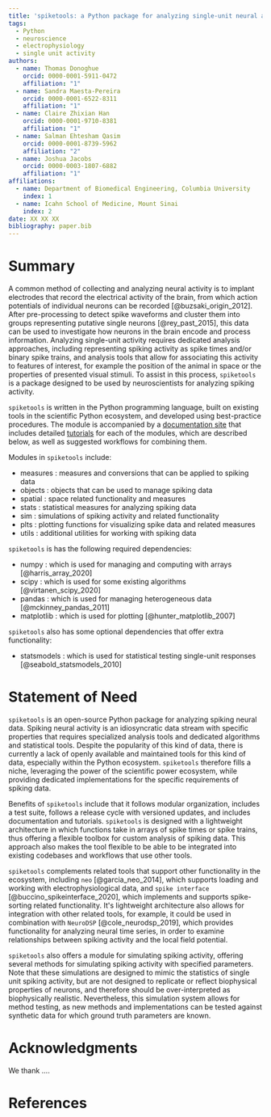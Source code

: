 ```yaml
---
title: 'spiketools: a Python package for analyzing single-unit neural activity'
tags:
  - Python
  - neuroscience
  - electrophysiology
  - single unit activity
authors:
  - name: Thomas Donoghue
    orcid: 0000-0001-5911-0472
    affiliation: "1"
  - name: Sandra Maesta-Pereira
    orcid: 0000-0001-6522-8311
    affiliation: "1"
  - name: Claire Zhixian Han
    orcid: 0000-0001-9710-8381
    affiliation: "1"
  - name: Salman Ehtesham Qasim
    orcid: 0000-0001-8739-5962
    affiliation: "2"
  - name: Joshua Jacobs
    orcid: 0000-0003-1807-6882
    affiliation: "1"
affiliations:
  - name: Department of Biomedical Engineering, Columbia University
    index: 1
  - name: Icahn School of Medicine, Mount Sinai
    index: 2
date: XX XX XX
bibliography: paper.bib
---
```


# Summary

A common method of collecting and analyzing neural activity is to implant electrodes that record the electrical activity of the brain, from which action potentials of individual neurons can be recorded [@buzsaki_origin_2012]. After pre-processing to detect spike waveforms and cluster them into groups representing putative single neurons [@rey_past_2015], this data can be used to investigate how neurons in the brain encode and process information. Analyzing single-unit activity requires dedicated analysis approaches, including representing spiking activity as spike times and/or binary spike trains, and analysis tools that allow for associating this activity to features of interest, for example the position of the animal in space or the properties of presented visual stimuli. To assist in this process, ``spiketools`` is a package designed to be used by neuroscientists for analyzing spiking activity.

``spiketools`` is written in the Python programming language, built on existing tools in the scientific Python ecosystem, and developed using best-practice procedures. The module is accompanied by a [documentation site](https://spiketools.github.io/) that includes detailed [tutorials](https://spiketools.github.io/spiketools/auto_tutorials/index.html) for each of the modules, which are described below, as well as suggested workflows for combining them.

Modules in ``spiketools`` include:

* measures : measures and conversions that can be applied to spiking data
* objects : objects that can be used to manage spiking data
* spatial : space related functionality and measures
* stats : statistical measures for analyzing spiking data
* sim : simulations of spiking activity and related functionality
* plts : plotting functions for visualizing spike data and related measures
* utils : additional utilities for working with spiking data

``spiketools`` is has the following required dependencies:

* numpy : which is used for managing and computing with arrays [@harris_array_2020]
* scipy : which is used for some existing algorithms [@virtanen_scipy_2020]
* pandas : which is used for managing heterogeneous data [@mckinney_pandas_2011]
* matplotlib : which is used for plotting [@hunter_matplotlib_2007]

``spiketools`` also has some optional dependencies that offer extra functionality:

* statsmodels : which is used for statistical testing single-unit responses [@seabold_statsmodels_2010]

# Statement of Need

``spiketools`` is an open-source Python package for analyzing spiking neural data. Spiking neural activity is an idiosyncratic data stream with specific properties that requires specialized analysis tools and dedicated algorithms and statistical tools. Despite the popularity of this kind of data, there is currently a lack of openly available and maintained tools for this kind of data, especially within the Python ecosystem. ``spiketools`` therefore fills a niche, leveraging the power of the scientific power ecosystem, while providing dedicated implementations for the specific requirements of spiking data.

Benefits of ``spiketools`` include that it follows modular organization, includes a test suite, follows a release cycle with versioned updates, and includes documentation and tutorials. ``spiketools`` is designed with a lightweight architecture in which functions take in arrays of spike times or spike trains, thus offering a flexible toolbox for custom analysis of spiking data. This approach also makes the tool flexible to be able to be integrated into existing codebases and workflows that use other tools.

``spiketools`` complements related tools that support other functionality in the ecosystem, including `neo` [@garcia_neo_2014], which supports loading and working with electrophysiological data, and `spike interface` [@buccino_spikeinterface_2020], which implements and supports spike-sorting related functionality. It's lightweight architecture also allows for integration with other related tools, for example, it could be used in combination with `NeuroDSP` [@cole_neurodsp_2019], which provides functionality for analyzing neural time series, in order to examine relationships between spiking activity and the local field potential.

``spiketools`` also offers a module for simulating spiking activity, offering several methods for simulating spiking activity with specified parameters. Note that these simulations are designed to mimic the statistics of single unit spiking activity, but are not designed to replicate or reflect biophysical properties of neurons, and therefore should be over-interpreted as biophysically realistic. Nevertheless, this simulation system allows for method testing, as new methods and implementations can be tested against synthetic data for which ground truth parameters are known.

# Acknowledgments

We thank ....

# References